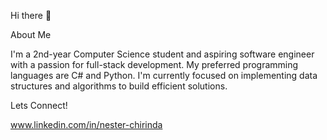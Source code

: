 Hi there 👋

About Me

I'm a 2nd-year Computer Science student and aspiring software engineer with a passion for full-stack development. My preferred programming languages are C# and Python. I'm currently focused on implementing data structures and algorithms to build efficient solutions.


Lets Connect!

www.linkedin.com/in/nester-chirinda

<!--


Here are some ideas to get you started:

- 🔭 I’m currently working on ...
- 🌱 I’m currently learning ...
- 👯 I’m looking to collaborate on ...
- 🤔 I’m looking for help with ...
- 💬 Ask me about ...
- 📫 How to reach me: ...
- 😄 Pronouns: ...
- ⚡ Fun fact: ...
-->
